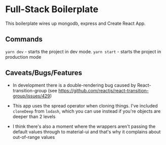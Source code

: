 # Full-Stack Boilerplate

This boilerplate wires up mongodb, express and Create React App.

## Commands

`yarn dev` - starts the project in dev mode.
`yarn start` - starts the project in production mode

## Caveats/Bugs/Features

* In development there is a double-rendering bug caused by React-transition-group (see <https://github.com/reactjs/react-transition-group/issues/429>)

* This app uses the spread operator when cloning things. I've included `cloneDeep` from `lodash`, which you can use instead if you're objects are deeper than 2 levels

* I think there's also a moment where the wrappers aren't passing the default values through to material-ui and that's why it complains about out-of-range values
